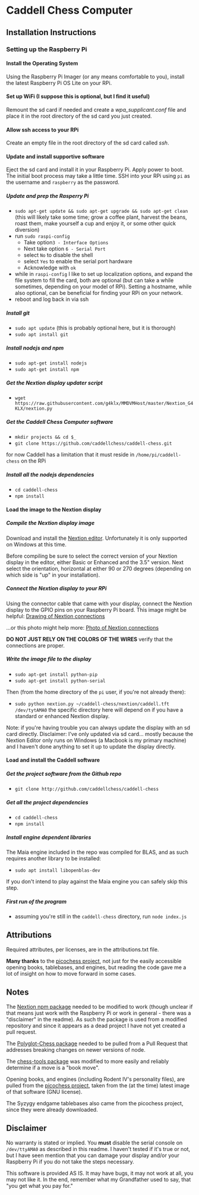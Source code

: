 # Caddell Chess Computer

## Installation Instructions

### Setting up the Raspberry Pi

#### Install the Operating System
Using the Raspberry Pi Imager (or any means comfortable to you), install the latest Raspberry Pi OS Lite on your RPi.

#### Set up WiFi (I suppose this is optional, but I find it useful)
Remount the sd card if needed and create a *wpa_supplicant.conf* file and place it in the root directory of the sd card
you just created.

#### Allow ssh access to your RPi
Create an empty file in the root directory of the sd card called _ssh_.

#### Update and install supportive software
Eject the sd card and install it in your Raspberry Pi.
Apply power to boot. The initial boot process may take a little time.
SSH into your RPi using `pi` as the username and `raspberry` as the password.

##### Update and prep the Rasperry Pi
* `sudo apt-get update && sudo apt-get upgrade && sudo apt-get clean` (this will likely take some time; grow a
  coffee plant, harvest the beans, roast them, make yourself a cup and enjoy it, or some other quick diversion)
* run `sudo raspi-config`
  * Take option`3 - Interface Options`
  * Next take option `6 - Serial Port`
  * select `No` to disable the shell
  * select `Yes` to enable the serial port hardware
  * Acknowledge with `ok`
* while in `raspi-config` I like to set up localization options, and expand the file system to fill the card, both are
  optional (but can take a while sometimes, depending on your model of RPi). Setting a hostname, while also optional,
  can be beneficial for finding your RPi on your network.
* reboot and log back in via ssh

##### Install git
* `sudo apt update` (this is probably optional here, but it is thorough)
* `sudo apt install git`

##### Install nodejs and npm
* `sudo apt-get install nodejs`
* `sudo apt-get install npm`

##### Get the Nextion display updater script
* `wget https://raw.githubusercontent.com/g4klx/MMDVMHost/master/Nextion_G4KLX/nextion.py`

##### Get the Caddell Chess Computer software
* `mkdir projects && cd $_`
* `git clone https://github.com/caddellchess/caddell-chess.git`

for now Caddell has a limitation that it must reside in `/home/pi/caddell-chess` on the RPi

##### Install all the nodejs dependencies
* `cd caddell-chess`
* `npm install`

#### Load the image to the Nextion display

##### Compile the Nextion display image
Download and install the [Nextion editor](https://nextion.tech/nextion-editor/). Unfortunately it is only supported
on Windows at this time.

Before compiling be sure to select the correct version of your Nextion display in the editor, either Basic or
Enhanced and the 3.5" version. Next select the orientation, horizontal at either 90 or 270 degrees (depending on
which side is "up" in your installation).

##### Connect the Nextion display to your RPi
Using the connector cable that came with your display, connect the Nextion display to the GPIO pins on your Raspberry
Pi board. This image might be helpful:
[Drawing of Nextion connections](https://www.f5uii.net/wp-content/uploads/2017/04/MMDVM-Nextion-wiring-for-programming.jpg)

...or this photo might help more:
[Photo of Nextion connections](https://www.f5uii.net/wp-content/uploads/2017/04/Nextion-Rapberry-Pi-connected.jpg)

**DO NOT JUST RELY ON THE COLORS OF THE WIRES** verify that the connections are proper.

##### Write the image file to the display
* `sudo apt-get install python-pip`
* `sudo apt-get install python-serial`

Then (from the home directory of the `pi` user, if you're not already there):
* `sudo python nextion.py ~/caddell-chess/nextion/caddell.tft /dev/tytAMA0` the specific directory here will depend on
if you have a standard or enhanced Nextion display.

Note: if you're having trouble you can always update the display with an sd card directly.
Disclaimer: I've only updated via sd card... mostly because the Nextion Editor only runs on Windows (a Macbook is my
primary machine) and I haven't done anything to set it up to update the display directly.

#### Load and install the Caddell software

##### Get the project software from the Github repo
* `git clone http://github.com/caddellchess/caddell-chess`

##### Get all the project dependencies
* `cd caddell-chess`
* `npm install`

##### Install engine dependent libraries
The Maia engine included in the repo was compiled for BLAS, and as such requires another library
to be installed:

* `sudo apt install libopenblas-dev`

If you don't intend to play against the Maia engine you can safely skip this step.

##### First run of the program
* assuming you're still in the `caddell-chess` directory, run `node index.js`

## Attributions
Required attributes, per licenses, are in the attributions.txt file.

**Many thanks** to the [picochess project](http://picochess.com), not just for the easily accessible opening books,
tablebases, and engines, but reading the code gave me a lot of insight on how to move forward in some cases.

## Notes
The [Nextion npm package](https://www.npmjs.com/package/nextion) needed to be modified to work (though unclear if that
means just work with the Raspberry Pi or work in general - there was a "disclaimer" in the readme). As such the
package is used from a modified repository and since it appears as a dead project I have not yet created a pull request.

The [Polyglot-Chess package](https://www.npmjs.com/package/polyglot-chess) needed to be pulled from a Pull Request
that addresses breaking changes on newer versions of node.

The [chess-tools package](https://www.npmjs.com/package/chess-tools) was modified to more easily and reliably determine
if a move is a "book move".

Opening books, and engines (including Rodent IV's personality files), are pulled from the
[picochess project](http://picochess.com/), taken from the (at the time) latest image of that software (GNU license).

The Syzygy endgame tablebases also came from the picochess project, since they were already downloaded.

## Disclaimer
No warranty is stated or implied. You **must** disable the serial console on `/dev/ttyAMA0` as described in this
readme. I haven't tested if it's true or not, but I have seen mention that you can damage your display and/or your
Raspberry Pi if you do not take the steps necessary.

This software is provided AS IS. It may have bugs, it may not work at all, you may not like it. In the end, remember
what my Grandfather used to say, that "you get what you pay for."
